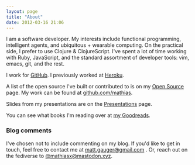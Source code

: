 ```yaml
---
layout: page
title: "About"
date: 2012-03-16 21:06
---
```


I am a software developer. My interests include functional programming, intelligent agents, and ubiquitous + wearable computing. On the practical side, I prefer to use Clojure & ClojureScript. I've spent a lot of time working with Ruby, JavaScript, and the standard assortment of developer tools: vim, emacs, git, and the rest.

I work for [GitHub](https://www.github.com). I previously worked at [Heroku](https://www.heroku.com).

A list of the open source I've built or contributed to is on my [Open Source](/open-source) page. My work can be found at [github.com/mathias](https://github.com/mathias).

Slides from my presentations are on the [Presentations](/presentations) page.

You can see what books I'm reading over at [my Goodreads](https://www.goodreads.com/mathiasx).

### Blog comments

I've chosen not to include commenting on my blog. If you'd like to get in touch, feel free to contact me at [matt.gauger@gmail.com](mailto:matt.gauger@gmail.com) . Or, reach out on the fediverse to <a rel="me" href="https://mastodon.xyz/@mathiasx">@mathiasx@mastodon.xyz</a>.
